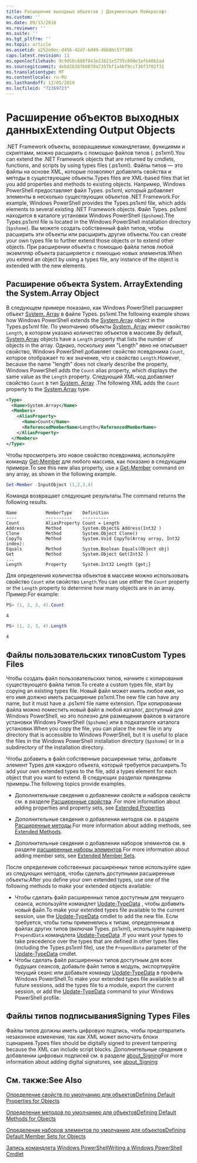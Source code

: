 ```yaml
---
title: Расширение выходных объектов | Документация Майкрософт
ms.custom: ''
ms.date: 09/13/2016
ms.reviewer: ''
ms.suite: ''
ms.tgt_pltfrm: ''
ms.topic: article
ms.assetid: a252e0ec-d456-42d7-bd49-d6b8bc57f388
caps.latest.revision: 11
ms.openlocfilehash: 9c9d50c880f843e21621e5735c800e3afb48b2ad
ms.sourcegitcommit: debd2b38fb8070a7357bf1a4bf9cc736f3702f31
ms.translationtype: MT
ms.contentlocale: ru-RU
ms.lasthandoff: 12/05/2019
ms.locfileid: "72369723"
---
```

# <a name="extending-output-objects"></a><span data-ttu-id="e297e-102">Расширение объектов выходных данных</span><span class="sxs-lookup"><span data-stu-id="e297e-102">Extending Output Objects</span></span>

<span data-ttu-id="e297e-103">.NET Framework объекты, возвращаемые командлетами, функциями и скриптами, можно расширить с помощью файлов типов (. ps1xml).</span><span class="sxs-lookup"><span data-stu-id="e297e-103">You can extend the .NET Framework objects that are returned by cmdlets, functions, and scripts by using types files (.ps1xml).</span></span> <span data-ttu-id="e297e-104">Файлы типов — это файлы на основе XML, которые позволяют добавлять свойства и методы в существующие объекты.</span><span class="sxs-lookup"><span data-stu-id="e297e-104">Types files are XML-based files that let you add properties and methods to existing objects.</span></span> <span data-ttu-id="e297e-105">Например, Windows PowerShell предоставляет файл Types. ps1xml, который добавляет элементы в несколько существующих объектов .NET Framework.</span><span class="sxs-lookup"><span data-stu-id="e297e-105">For example, Windows PowerShell provides the Types.ps1xml file, which adds elements to several existing .NET Framework objects.</span></span> <span data-ttu-id="e297e-106">Файл Types. ps1xml находится в каталоге установки Windows PowerShell (`$pshome`).</span><span class="sxs-lookup"><span data-stu-id="e297e-106">The Types.ps1xml file is located in the Windows PowerShell installation directory (`$pshome`).</span></span> <span data-ttu-id="e297e-107">Вы можете создать собственный файл типов, чтобы расширить эти объекты или расширить другие объекты.</span><span class="sxs-lookup"><span data-stu-id="e297e-107">You can create your own types file to further extend those objects or to extend other objects.</span></span> <span data-ttu-id="e297e-108">При расширении объекта с помощью файла типов любой экземпляр объекта расширяется с помощью новых элементов.</span><span class="sxs-lookup"><span data-stu-id="e297e-108">When you extend an object by using a types file, any instance of the object is extended with the new elements.</span></span>

## <a name="extending-the-systemarray-object"></a><span data-ttu-id="e297e-109">Расширение объекта System. Array</span><span class="sxs-lookup"><span data-stu-id="e297e-109">Extending the System.Array Object</span></span>

<span data-ttu-id="e297e-110">В следующем примере показано, как Windows PowerShell расширяет объект [System. Array](/dotnet/api/System.Array) в файле Types. ps1xml.</span><span class="sxs-lookup"><span data-stu-id="e297e-110">The following example shows how Windows PowerShell extends the [System.Array](/dotnet/api/System.Array) object in the Types.ps1xml file.</span></span> <span data-ttu-id="e297e-111">По умолчанию объекты [System. Array](/dotnet/api/System.Array) имеют свойство `Length`, в котором указано количество объектов в массиве.</span><span class="sxs-lookup"><span data-stu-id="e297e-111">By default, [System.Array](/dotnet/api/System.Array) objects have a `Length` property that lists the number of objects in the array.</span></span> <span data-ttu-id="e297e-112">Однако, поскольку имя "Length" явно не описывает свойство, Windows PowerShell добавляет свойство псевдонима `Count`, которое отображает то же значение, что и свойство `Length`.</span><span class="sxs-lookup"><span data-stu-id="e297e-112">However, because the name "length" does not clearly describe the property, Windows PowerShell adds the `Count` alias property, which displays the same value as the `Length` property.</span></span> <span data-ttu-id="e297e-113">Следующий XML-код добавляет свойство `Count` в тип [System. Array](/dotnet/api/System.Array) .</span><span class="sxs-lookup"><span data-stu-id="e297e-113">The following XML adds the `Count` property to the [System.Array](/dotnet/api/System.Array) type.</span></span>

```xml
<Type>
  <Name>System.Array</Name>
  <Members>
    <AliasProperty>
      <Name>Count</Name>
      <ReferencedMemberName>Length</ReferencedMemberName>
    </AliasProperty>
  </Members>
</Type>

```

<span data-ttu-id="e297e-114">Чтобы просмотреть это новое свойство псевдонима, используйте команду [Get-Member](/powershell/module/Microsoft.PowerShell.Utility/Get-Member) для любого массива, как показано в следующем примере.</span><span class="sxs-lookup"><span data-stu-id="e297e-114">To see this new alias property, use a [Get-Member](/powershell/module/Microsoft.PowerShell.Utility/Get-Member) command on any array, as shown in the following example.</span></span>

```powershell
Get-Member -InputObject (1,2,3,4)
```

<span data-ttu-id="e297e-115">Команда возвращает следующие результаты.</span><span class="sxs-lookup"><span data-stu-id="e297e-115">The command returns the following results.</span></span>
```output
Name           MemberType    Definition
----           ----------    ----------
Count          AliasProperty Count = Length
Address        Method        System.Object& Address(Int32 )
Clone          Method        System.Object Clone()
CopyTo         Method        System.Void CopyTo(Array array, Int32 index):
Equals         Method        System.Boolean Equals(Object obj)
Get            Method        System.Object Get(Int32 )
...
Length         Property      System.Int32 Length {get;}
```
<span data-ttu-id="e297e-116">Для определения количества объектов в массиве можно использовать свойство `Count` или свойство `Length`.</span><span class="sxs-lookup"><span data-stu-id="e297e-116">You can use either the `Count` property or the `Length` property to determine how many objects are in an array.</span></span> <span data-ttu-id="e297e-117">Пример:</span><span class="sxs-lookup"><span data-stu-id="e297e-117">For example:</span></span>

```powershell
PS> (1, 2, 3, 4).Count
```

```output
4
```

```powershell
PS> (1, 2, 3, 4).Length
```

```output
4
```

## <a name="custom-types-files"></a><span data-ttu-id="e297e-118">Файлы пользовательских типов</span><span class="sxs-lookup"><span data-stu-id="e297e-118">Custom Types Files</span></span>

<span data-ttu-id="e297e-119">Чтобы создать файл пользовательских типов, начните с копирования существующего файла типов.</span><span class="sxs-lookup"><span data-stu-id="e297e-119">To create a custom types file, start by copying an existing types file.</span></span> <span data-ttu-id="e297e-120">Новый файл может иметь любое имя, но его имя должно иметь расширение ps1xml.</span><span class="sxs-lookup"><span data-stu-id="e297e-120">The new file can have any name, but it must have a .ps1xml file name extension.</span></span> <span data-ttu-id="e297e-121">При копировании файла можно поместить новый файл в любой каталог, доступный для Windows PowerShell, но это полезно для размещения файлов в каталоге установки Windows PowerShell (`$pshome`) или в подкаталоге каталога установки.</span><span class="sxs-lookup"><span data-stu-id="e297e-121">When you copy the file, you can place the new file in any directory that is accessible to Windows PowerShell, but it is useful to place the files in the Windows PowerShell installation directory (`$pshome`) or in a subdirectory of the installation directory.</span></span>

<span data-ttu-id="e297e-122">Чтобы добавить в файл собственные расширенные типы, добавьте элемент Types для каждого объекта, который требуется расширить.</span><span class="sxs-lookup"><span data-stu-id="e297e-122">To add your own extended types to the file, add a types element for each object that you want to extend.</span></span> <span data-ttu-id="e297e-123">В следующих разделах приведены примеры.</span><span class="sxs-lookup"><span data-stu-id="e297e-123">The following topics provide examples.</span></span>

- <span data-ttu-id="e297e-124">Дополнительные сведения о добавлении свойств и наборов свойств см. в разделе [Расширенные свойства](./extending-properties-for-objects.md) .</span><span class="sxs-lookup"><span data-stu-id="e297e-124">For more information about adding properties and property sets, see [Extended Properties](./extending-properties-for-objects.md)</span></span>

- <span data-ttu-id="e297e-125">Дополнительные сведения о добавлении методов см. в разделе [Расширенные методы](./defining-default-methods-for-objects.md).</span><span class="sxs-lookup"><span data-stu-id="e297e-125">For more information about adding methods, see [Extended Methods](./defining-default-methods-for-objects.md).</span></span>

- <span data-ttu-id="e297e-126">Дополнительные сведения о добавлении наборов элементов см. в разделе [расширенные наборы элементов](./defining-default-member-sets-for-objects.md).</span><span class="sxs-lookup"><span data-stu-id="e297e-126">For more information about adding member sets, see [Extended Member Sets](./defining-default-member-sets-for-objects.md).</span></span>

<span data-ttu-id="e297e-127">После определения собственных расширенных типов используйте один из следующих методов, чтобы сделать доступными расширенные объекты:</span><span class="sxs-lookup"><span data-stu-id="e297e-127">After you define your own extended types, use one of the following methods to make your extended objects available:</span></span>

- <span data-ttu-id="e297e-128">Чтобы сделать файл расширенных типов доступным для текущего сеанса, используйте командлет [Update-TypeData](/powershell/module/Microsoft.PowerShell.Utility/Update-TypeData) , чтобы добавить новый файл.</span><span class="sxs-lookup"><span data-stu-id="e297e-128">To make your extended types file available to the current session, use the [Update-TypeData](/powershell/module/Microsoft.PowerShell.Utility/Update-TypeData) cmdlet to add the new file.</span></span> <span data-ttu-id="e297e-129">Если требуется, чтобы типы применялись к типам, определенным в файлах других типов (включая Types. ps1xml), используйте параметр `PrependData` командлета [Update-TypeData](/powershell/module/Microsoft.PowerShell.Utility/Update-TypeData) .</span><span class="sxs-lookup"><span data-stu-id="e297e-129">If you want your types to take precedence over the types that are defined in other types files (including the Types.ps1xml file), use the `PrependData` parameter of the [Update-TypeData](/powershell/module/Microsoft.PowerShell.Utility/Update-TypeData) cmdlet.</span></span>
- <span data-ttu-id="e297e-130">Чтобы сделать файл расширенных типов доступным для всех будущих сеансов, добавьте файл типов в модуль, экспортируйте текущий сеанс или добавьте команду [Update-TypeData](/powershell/module/Microsoft.PowerShell.Utility/Update-TypeData) в профиль Windows PowerShell.</span><span class="sxs-lookup"><span data-stu-id="e297e-130">To make your extended types file available to all future sessions, add the types file to a module, export the current session, or add the [Update-TypeData](/powershell/module/Microsoft.PowerShell.Utility/Update-TypeData) command to your Windows PowerShell profile.</span></span>

## <a name="signing-types-files"></a><span data-ttu-id="e297e-131">Файлы типов подписывания</span><span class="sxs-lookup"><span data-stu-id="e297e-131">Signing Types Files</span></span>

<span data-ttu-id="e297e-132">Файлы типов должны иметь цифровую подпись, чтобы предотвратить незаконное изменение, так как XML может включать блоки сценариев.</span><span class="sxs-lookup"><span data-stu-id="e297e-132">Types files should be digitally signed to prevent tampering because the XML can include script blocks.</span></span> <span data-ttu-id="e297e-133">Дополнительные сведения о добавлении цифровых подписей см. в разделе [about_Signing](/powershell/module/microsoft.powershell.core/about/about_signing)</span><span class="sxs-lookup"><span data-stu-id="e297e-133">For more information about adding digital signatures, see [about_Signing](/powershell/module/microsoft.powershell.core/about/about_signing)</span></span>

## <a name="see-also"></a><span data-ttu-id="e297e-134">См. также:</span><span class="sxs-lookup"><span data-stu-id="e297e-134">See Also</span></span>

[<span data-ttu-id="e297e-135">Определение свойств по умолчанию для объектов</span><span class="sxs-lookup"><span data-stu-id="e297e-135">Defining Default Properties for Objects</span></span>](./extending-properties-for-objects.md)

[<span data-ttu-id="e297e-136">Определение методов по умолчанию для объектов</span><span class="sxs-lookup"><span data-stu-id="e297e-136">Defining Default Methods for Objects</span></span>](./defining-default-methods-for-objects.md)

[<span data-ttu-id="e297e-137">Определение наборов элементов по умолчанию для объектов</span><span class="sxs-lookup"><span data-stu-id="e297e-137">Defining Default Member Sets for Objects</span></span>](./defining-default-member-sets-for-objects.md)

[<span data-ttu-id="e297e-138">Запись командлета Windows PowerShell</span><span class="sxs-lookup"><span data-stu-id="e297e-138">Writing a Windows PowerShell Cmdlet</span></span>](./writing-a-windows-powershell-cmdlet.md)
